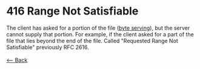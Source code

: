 # 416 Range Not Satisfiable

The client has asked for a portion of the file ([byte serving](https://en.wikipedia.org/wiki/Byte_serving)), but the server cannot supply that portion. For example, if the client asked for a part of the file that lies beyond the end of the file. Called "Requested Range Not Satisfiable" previously RFC 2616.
<br />
<br />
[<-- Back](../../http_codes.md)